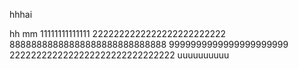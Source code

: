 hhhai

hh
mm
11111111111111
2222222222222222222222222
88888888888888888888888888888
9999999999999999999999
2222222222222222222222222222222
uuuuuuuuuu

